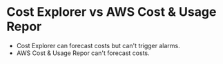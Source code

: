 # Cost Explorer vs AWS Cost & Usage Repor

- Cost Explorer can forecast costs but can't trigger alarms.
- AWS Cost & Usage Repor can't forecast costs.
